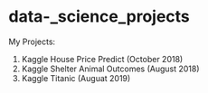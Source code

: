# data-_science_projects
My Projects:
1. Kaggle House Price Predict (October 2018)
2. Kaggle Shelter Animal Outcomes (August 2018)
3. Kaggle Titanic (Auguat 2019)
